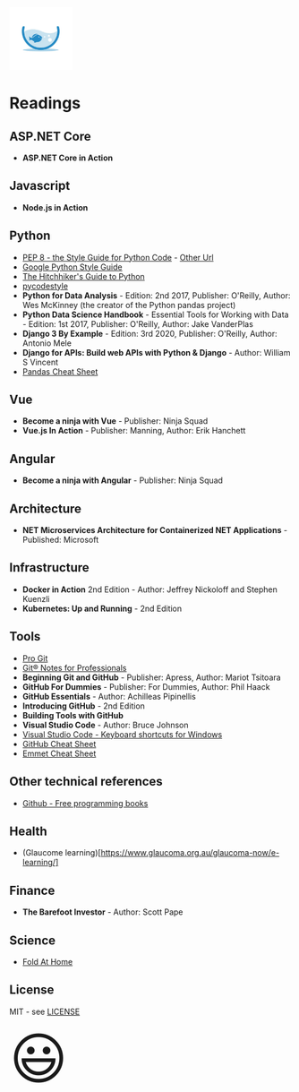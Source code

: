 <img src="fishtank.jpg" style="width:8em;height:auto" />

# Readings

## ASP.NET Core
- **ASP.NET Core in Action**

## Javascript
- **Node.js in Action**

## Python
- [PEP 8 - the Style Guide for Python Code](https://pep8.org/#descriptive-naming-styles) - [Other Url](https://www.python.org/dev/peps/pep-0008)
- [Google Python Style Guide](https://google.github.io/styleguide/pyguide.html#316-naming)
- [The Hitchhiker's Guide to Python](https://docs.python-guide.org/writing/style)
- [pycodestyle](https://pypi.org/project/pycodestyle)
- **Python for Data Analysis** - Edition: 2nd 2017, Publisher: O'Reilly, Author: Wes McKinney (the creator of the Python pandas project)
- **Python Data Science Handbook** - Essential Tools for Working with Data - Edition: 1st 2017, Publisher: O'Reilly, Author: Jake VanderPlas
- **Django 3 By Example** - Edition: 3rd 2020, Publisher: O'Reilly, Author: Antonio Mele
- **Django for APIs: Build web APIs with Python & Django** - Author: William S Vincent
- [Pandas Cheat Sheet](https://pandas.pydata.org/Pandas_Cheat_Sheet.pdf)

## Vue
- **Become a ninja with Vue** - Publisher: Ninja Squad
- **Vue.js In Action** - Publisher: Manning, Author: Erik Hanchett

## Angular
- **Become a ninja with Angular** - Publisher: Ninja Squad

## Architecture
- **NET Microservices Architecture for Containerized NET Applications** - Published: Microsoft

## Infrastructure
- **Docker in Action** 2nd Edition - Author: Jeffrey Nickoloff and Stephen Kuenzli
- **Kubernetes: Up and Running** - 2nd Edition

## Tools
- [Pro Git](https://git-scm.com/book/en/v2)
- [Git® Notes for Professionals](https://books.goalkicker.com/GitBook)
- **Beginning Git and GitHub** - Publisher: Apress, Author: Mariot Tsitoara
- **GitHub For Dummies** - Publisher: For Dummies, Author: Phil Haack
- **GitHub Essentials** - Author: Achilleas Pipinellis
- **Introducing GitHub** - 2nd Edition
- **Building Tools with GitHub**
- **Visual Studio Code** - Author:  Bruce Johnson
- [Visual Studio Code - Keyboard shortcuts for Windows](https://code.visualstudio.com/shortcuts/keyboard-shortcuts-windows.pdf)
- [GitHub Cheat Sheet](https://education.github.com/git-cheat-sheet-education.pdf)
- [Emmet Cheat Sheet](https://docs.emmet.io/cheat-sheet)

## Other technical references
- [Github - Free programming books](https://ebookfoundation.github.io/free-programming-books)

## Health
- (Glaucome learning)[https://www.glaucoma.org.au/glaucoma-now/e-learning/]

## Finance
- **The Barefoot Investor** - Author: Scott Pape

## Science
- [Fold At Home](https://foldingathome.org/home)


## License
MIT - see [LICENSE](https://github.com/tmdownunder/readings/blob/master/LICENSE)

<span style='font-size:100px;'>&#128515;</span>
